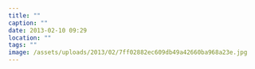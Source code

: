 ```yaml
---
title: ""
caption: ""
date: 2013-02-10 09:29
location: ""
tags: ""
image: /assets/uploads/2013/02/7ff02882ec609db49a42660ba968a23e.jpg
---
```

